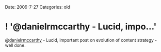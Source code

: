 Date: 2009-7-27
Categories: old

# ! '@danielrmccarthy - Lucid, impo...'

@<a href="http://twitter.com/danielrmccarthy">danielrmccarthy</a> - Lucid, important post on evolution of content strategy - well done.

